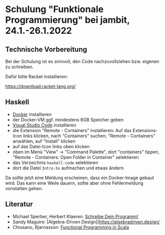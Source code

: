 # Schulung "Funktionale Programmierung" bei jambit, 24.1.-26.1.2022

## Technische Vorbereitung

Bei der Schulung ist es sinnvoll, den Code nachzuvollziehen
bzw. eigenen zu schreiben. 

Dafür bitte Racket installieren:

https://download.racket-lang.org/

## Haskell

- [Docker](https://www.docker.com/) installieren
- der Docker-VM ggf. mindestens 6GB Speicher geben
- [Visual Studio Code](https://code.visualstudio.com/download) installieren
- die Extension "Remote - Containers" installieren:
  Auf das Extensions-Icon links klicken, nach "Containers" suchen,
  "Remote - Containers" anwählen, auf "Install" klicken
- auf das Datei-Icon links oben klicken
- oben im Menü "View" -> "Command Palette", dort
  "containers" tippen, "Remote - Containers: Open Folder in Container" selektieren
- das Verzeichnis `haskell-code` selektieren
- dort die Datei `Intro.hs` aufmachen und etwas ändern

Da sollte jetzt eine Meldung erscheinen, dass ein Docker-Image gebaut
wird.  Das kann eine Weile dauern, sollte aber ohne Fehlermeldung
vonstatten gehen.


## Literatur

- Michael Sperber, Herbert Klaeren: [Schreibe Dein Programm!](https://www.deinprogramm.de)
- Sandy Maguire: [Algebra-Driven Design](https://algebradriven.design/
- Chiusano, Bjarnasson: [Functional Programming in Scala](https://www.manning.com/books/functional-programming-in-scala)
